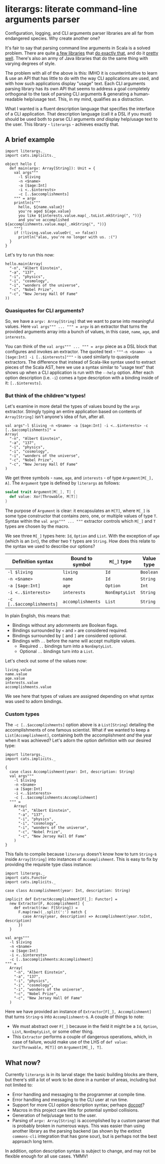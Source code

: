 # literargs: literate command-line arguments parser

Configuration, logging, and CLI arguments parser libraries are all far from
endangered species. Why create another one?

It's fair to say that parsing command line arguments in Scala is a solved
problem. There are quite [a few libraries](https://github.com/scopt/scopt)
that [do exactly that](https://github.com/scallop/scallop), and do it [pretty
well](http://software.clapper.org/argot/). There's also an army of Java
libraries that do the same thing with varying degrees of style.

The problem with all of the above is this: IMHO it is counterintuitive to
learn & use an API that has little to do with the way CLI applications are
used, and with how such applications display "usage" text. Each CLI arguments
parsing library has its own API that seems to address a goal completely
orthogonal to the task of parsing CLI arguments & generating a human-readable
help/usage text. This, in my mind, qualifies as a distraction.

What I wanted is a fluent description language that specifies the interface of
a CLI application. That description language (call it a DSL if you must)
should be used both to parse CLI arguments *and* display help/usage text to
the user.  This library - `literargs` - achieves exactly that.

## A brief example

```tut:silent
import literargs._
import cats.implicits._

object hello {
  def main(argv: Array[String]): Unit = {
    val args"""
      -l $living
      -n <$name>
      -a [$age:Int]
      -i <..$interests>
      -c [..$accomplishments]
    """ = argv
    println(s"""
      hello, ${name.value}!
      you're aged ${age.value}
      you like ${interests.value.map(_.toList.mkString(", "))}
      and you've accomplished ${accomplishments.value.map(_.mkString(", "))}
    """)
    if (!living.value.valueOr(_ => false))
      println("alas, you're no longer with us. :(")
  }
}
```

Let's try to run this now:

```tut:book
hello.main(Array(
  "-n", "Albert Einstein",
  "-a", "137",
  "-i", "physics",
  "-i", "cosmology",
  "-i", "wonders of the universe",
  "-c", "Nobel Prize",
  "-c", "New Jersey Hall Of Fame"
))
```

### Quasiquotes for CLI arguments?

So, we have a `argv: Array[String]` that we want to parse into meaningful
values. Here `val args""" ... """ = argv` is an extractor that turns the
provided arguments array into a bunch of values, in this case, `name`, `age`,
and `interests`.

You can think of the `val args""" ... """ = argv` piece as a DSL block that
configures and invokes an extractor. The quoted text - `"""-n <$name> -a
[$age:Int] -i [..$interests]"""` - is used similarly to quasiquote extractors.
The difference that instead of Scala-like syntax used to extract pieces of the
Scala AST, here we use a syntax similar to "usage text" that shows up when a
CLI application is run with the `--help` option. After each option description
(i.e. `-i`) comes a type description with a binding inside of it:
`[..$interests]`.

### But think of the children`^W` types!

Let's examine in more detail the types of values bound by the `args` extractor.
Stringly typing an entire application based on contents of `Array[String]`
isn't anyone's idea of fun, after all.

```tut
val args"-l $living -n <$name> -a [$age:Int] -i <..$interests> -c [..$accomplishments]" =
Array(
  "-n", "Albert Einstein",
  "-a", "137",
  "-i", "physics",
  "-i", "cosmology",
  "-i", "wonders of the universe",
  "-c", "Nobel Prize",
  "-c", "New Jersey Hall Of Fame"
)
```

We get three symbols - `name`, `age`, and `interests` - of type `Argument[M[_],
A]`. The `Argument` type is defined by `literargs` as follows:

```scala
sealed trait Argument[M[_], T] {
  def value: Xor[Throwable, M[T]]
}
```

The purpose of `Argument` is clear: it encapsulates an `M[T]`, where `M[_]` is
some type constructor that contains zero, one, or multiple values of type `T`.
Syntax within the `val args""" ... """` extractor controls which `M[_]` and `T`
types are chosen by the macro.

We see three `M[_]` types here: `Id`, `Option` and `List`. With the
exception of `age` (which is an `Int`), the other two `T` types are `String`.
How does this relate to the syntax we used to describe our options?

| Definition syntax         | Bound to symbol   | `M[_]` type         | Value type |
| -----------------         | ---------------   | -----------         | ---------- |
| `-l $living`              | `living`          | `Id`                | `Boolean`  |
| `-n <$name>`              | `name`            | `Id`                | `String`   |
| `-a [$age:Int]`           | `age`             | `Option`            | `Int`      |
| `-i <..$interests>`       | `interests`       | `NonEmptyList`      | `String`   |
| `-c [..$accomplishments]` | `accomplishments` | `List`              | `String`   |

In plain English, this means that:

* Bindings without any adornments are Boolean flags.
* Bindings surrounded by `<` and `>` are considered required.
* Bindings surrounded by `[` and `]` are considered optional.
* Bindings with `..` before the name will accept multiple values.
  * Required `..` bindings turn into a `NonEmptyList`.
  * Optional `..` bindings turn into a `List`.

Let's check out some of the values now:

```tut
living.value
name.value
age.value
interests.value
accomplishments.value
```

We see here that types of values are assigned depending on what syntax was used
to adorn bindings.

### Custom types

The `-c [..$accomplishments]` option above is a `List[String]` detailing the
accomplishments of one famous scientist. What if we wanted to keep a
`List[Accomplishment]`, containing both the accomplishment *and* the year when
it was achieved? Let's adorn the option definition with our desired type:

```tut:reset:silent
import literargs._
import cats.implicits._
```

```tut:fail
{
  case class Accomplishment(year: Int, description: String)
  val args"""
    -l $living
    -n <$name>
    -a [$age:Int]
    -i <..$interests>
    -c [..$accomplishments:Accomplishment]
  """ =
    Array(
      "-n", "Albert Einstein",
      "-a", "137",
      "-i", "physics",
      "-i", "cosmology",
      "-i", "wonders of the universe",
      "-c", "Nobel Prize",
      "-c", "New Jersey Hall Of Fame"
    )
}
```

This fails to compile because `literargs` doesn't know how to turn `String`-s
inside `Array[String]` into instances of `Accomplishment`. This is easy to fix
by providing the requisite type class instance:

```tut:reset:silent
import literargs._
import cats.Functor
import cats.implicits._
```

```tut:book
case class Accomplishment(year: Int, description: String)

implicit def ExtractAccomplishment[F[_]: Functor] =
  new Extractor[F, Accomplishment] {
    def extract(raw: F[String]) =
      F.map(raw)(_.split(':') match {
        case Array(year, description) => Accomplishment(year.toInt, description)
      })
  }

val args"""
  -l $living
  -n <$name>
  -a [$age:Int]
  -i <..$interests>
  -c [..$accomplishments:Accomplishment]
""" =
  Array(
    "-n", "Albert Einstein",
    "-a", "137",
    "-i", "physics",
    "-i", "cosmology",
    "-i", "wonders of the universe",
    "-c", "Nobel Prize",
    "-c", "New Jersey Hall Of Fame"
  )
```

Here we have provided an instance of `Extractor[F[_], Accomplishment]` that
turns `String`-s into `Accomplishment`-s. A couple of things to note:

* We must abstract over `F[_]` because in the field it might be a `Id`,
  `Option`, `List`, `NonEmptyList`, or some other thing.
* This `Extractor` performs a couple of dangerous operations, which, in case of
  failure, would make use of the LHS of `def value: Xor[Throwable, M[T]]` on
  `Argument[M[_], T]`.

## What now?

Currently `literargs` is in its larval stage: the basic building blocks are
there, but there's still a lot of work to be done in a number of areas,
including but not limited to:

* Error handling and messaging to the programmer at compile time.
* Error handling and messaging to the CLI user at run time.
* Support for more CLI option description syntax; perhaps [docopt](http://docopt.org/)?
* Macros in this project care little for potential symbol collisions.
* Generation of help/usage text to the user.
* Parsing of `argv: Array[String]` is accomplished by a custom parser that is
  probably broken in numerous ways. This was easier than using another library
  as the parsing backend (as shown by the extinct `commons-cli` integration
  that has gone sour), but is perhaps not the best approach long term.

In addition, option description syntax is subject to change, and may not be
flexible enough for all use cases. YMMV!
